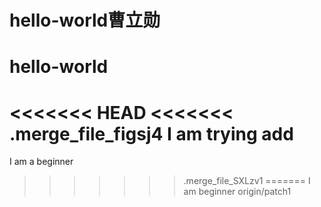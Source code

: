 # hello-world曹立勋
# hello-world
<<<<<<< HEAD
<<<<<<< .merge_file_figsj4
I am trying
add
=======
I am a beginner
>>>>>>> .merge_file_SXLzv1
=======
I am beginner
>>>>>>> origin/patch1
